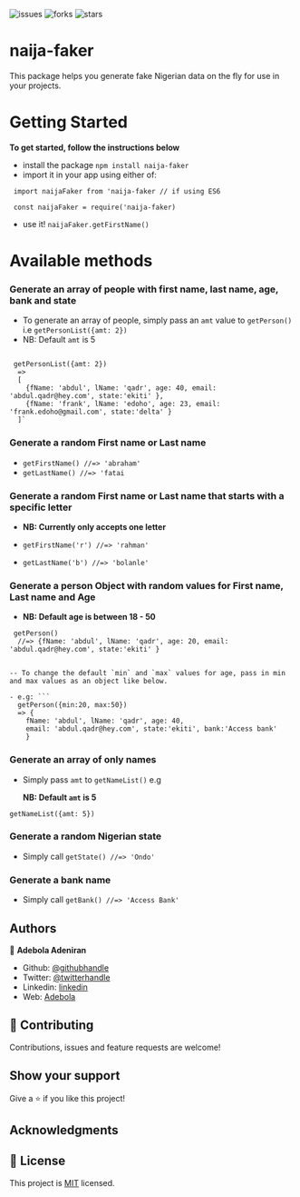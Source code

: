 ![issues](https://img.shields.io/github/issues/onedebos/naija-faker) ![forks](https://img.shields.io/github/forks/onedebos/naija-faker) ![stars](https://img.shields.io/github/stars/onedebos/naija-faker)

# naija-faker

This package helps you generate fake Nigerian data on the fly for use in your projects.

# Getting Started

**To get started, follow the instructions below**

- install the package `npm install naija-faker`
- import it in your app using either of:

```
 import naijaFaker from 'naija-faker // if using ES6

 const naijaFaker = require('naija-faker)
```

- use it!
  `naijaFaker.getFirstName()`

# Available methods

### Generate an array of people with first name, last name, age, bank and state

- To generate an array of people, simply pass an `amt` value to `getPerson()` i.e `getPersonList({amt: 2})`
- NB: Default `amt` is 5

```

 getPersonList({amt: 2})
  =>
  [
    {fName: 'abdul', lName: 'qadr', age: 40, email: 'abdul.qadr@hey.com', state:'ekiti' },
    {fName: 'frank', lName: 'edoho', age: 23, email: 'frank.edoho@gmail.com', state:'delta' }
  ]`

```

### Generate a random First name or Last name

- `getFirstName() //=> 'abraham'`
- `getLastName() //=> 'fatai`

### Generate a random First name or Last name that starts with a specific letter

- **NB: Currently only accepts one letter**

- `getFirstName('r') //=> 'rahman'`
- `getLastName('b') //=> 'bolanle'`

### Generate a person Object with random values for First name, Last name and Age

- **NB: Default age is between 18 - 50**

```
 getPerson()
  //=> {fName: 'abdul', lName: 'qadr', age: 20, email: 'abdul.qadr@hey.com', state:'ekiti' }
```

````

-- To change the default `min` and `max` values for age, pass in min and max values as an object like below.

- e.g: ```
  getPerson({min:20, max:50})
  => {
    fName: 'abdul', lName: 'qadr', age: 40,
    email: 'abdul.qadr@hey.com', state:'ekiti', bank:'Access bank'
    }

````

### Generate an array of only names

- Simply pass `amt` to `getNameList()` e.g

  **NB: Default `amt` is 5**

```
getNameList({amt: 5})

```

### Generate a random Nigerian state

- Simply call `getState() //=> 'Ondo'`

### Generate a bank name

- Simply call `getBank() //=> 'Access Bank'`

## Authors

👤 **Adebola Adeniran**

- Github: [@githubhandle](https://github.com/onedebos)
- Twitter: [@twitterhandle](https://twitter.com/debosthefirst)
- Linkedin: [linkedin](https://www.linkedin.com/in/adebola-niran/)
- Web: [Adebola](https://adebola.dev)

## 🤝 Contributing

Contributions, issues and feature requests are welcome!

## Show your support

Give a ⭐️ if you like this project!

## Acknowledgments

## 📝 License

This project is [MIT](lic.url) licensed.

```

```
